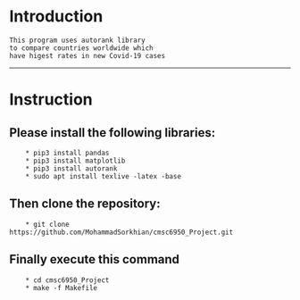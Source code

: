 # Introduction
```
This program uses autorank library
to compare countries worldwide which 
have higest rates in new Covid-19 cases
```
--- 
# Instruction

## Please install the following libraries:
```
    * pip3 install pandas
    * pip3 install matplotlib
    * pip3 install autorank
    * sudo apt install texlive -latex -base
```

## Then clone the repository:
```
    * git clone https://github.com/MohammadSorkhian/cmsc6950_Project.git
```

## Finally execute this command
```
    * cd cmsc6950_Project
    * make -f Makefile
```